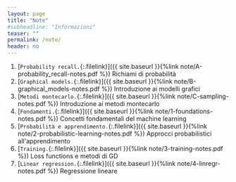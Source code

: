```yaml
---
layout: page
title: "Note"
#subheadline: "Informazioni"
teaser: ""
permalink: /note/
header: no
---
```


1. [`Probability recall.`{:.filelink}]({{ site.baseurl }}{%link note/A-probability_recall-notes.pdf %}) Richiami di probabilità
1. [`Graphical models.`{:.filelink}]({{ site.baseurl }}{%link note/B-graphical_models-notes.pdf %}) Introduzione ai modelli grafici
1. [`Metodi montecarlo.`{:.filelink}]({{ site.baseurl }}{%link note/C-sampling-notes.pdf %}) Introduzione ai metodi montecarlo
1. [`Fondamenti.`{:.filelink}]({{ site.baseurl }}{%link note/1-foundations-notes.pdf %}) Concetti fondamentali del machine learning
1. [`Probabilità e apprendimento.`{:.filelink}]({{ site.baseurl }}{%link note/2-probabilistic-learning-notes.pdf %}) Approcci probabilistici all'apprendimento
1. [`Training.`{:.filelink}]({{ site.baseurl }}{%link note/3-training-notes.pdf %}) Loss functions e metodi di GD
1. [`Linear regression.`{:.filelink}]({{ site.baseurl }}{%link note/4-linregr-notes.pdf %}) Regressione lineare
